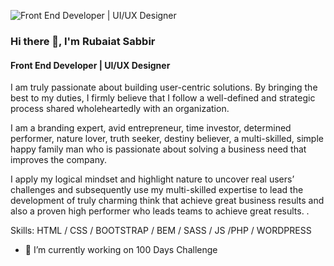 
![Front End Developer | UI/UX Designer](https://scontent.fdac96-1.fna.fbcdn.net/v/t39.30808-6/256412671_1825058571028557_4545307658320404919_n.jpg?_nc_cat=108&ccb=1-5&_nc_sid=0debeb&_nc_eui2=AeHHazdt3_HbBuvsMSblA11Jj0cWz40aX3aPRxbPjRpfdnZyBFjBG-bUQj5-_KK6rSw_x0VCvnMZVmGqnMlG-xSZ&_nc_ohc=yoKDnkBscYwAX8c5oEa&_nc_zt=23&_nc_ht=scontent.fdac96-1.fna&oh=00_AT-Bor7sQOAlMsLoRGwN73_mSZGnaOdzjsAlIvWky1H54Q&oe=6219B404)
### Hi there 👋, I'm Rubaiat Sabbir
#### Front End Developer | UI/UX Designer
I am truly passionate about building user-centric solutions. By bringing the best to my duties, I firmly believe that I follow a well-defined and strategic process shared wholeheartedly with an organization.

I am a branding expert, avid entrepreneur, time investor, determined performer, nature lover, truth seeker, destiny believer, a multi-skilled, simple happy family man who is passionate about solving a business need that improves the company. 

I apply my logical mindset and highlight nature to uncover real users’ challenges and subsequently use my multi-skilled expertise to lead the development of truly charming think that achieve great business results and also a proven high performer who leads teams to achieve great results. . 

Skills: HTML / CSS / BOOTSTRAP /  BEM / SASS / JS /PHP / WORDPRESS

- 🔭 I’m currently working on 100 Days Challenge 




